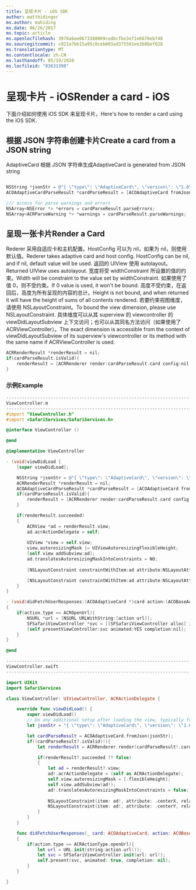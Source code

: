 ```yaml
---
title: 呈现卡片 - iOS SDK
author: matthidinger
ms.author: mahiding
ms.date: 06/26/2017
ms.topic: article
ms.openlocfilehash: 3970a6ee0673388069cedbcfbe3ef1e6670eb748
ms.sourcegitcommit: c921a7bb15a95c0ceb803ad375501ee3b8bef028
ms.translationtype: MT
ms.contentlocale: zh-CN
ms.lasthandoff: 05/19/2020
ms.locfileid: "83631398"
---
```

# <a name="render-a-card---ios"></a><span data-ttu-id="401d5-102">呈现卡片 - iOS</span><span class="sxs-lookup"><span data-stu-id="401d5-102">Render a card - iOS</span></span>

<span data-ttu-id="401d5-103">下面介绍如何使用 iOS SDK 来呈现卡片。</span><span class="sxs-lookup"><span data-stu-id="401d5-103">Here's how to render a card using the iOS SDK.</span></span>

## <a name="create-a-card-from-a-json-string"></a><span data-ttu-id="401d5-104">根据 JSON 字符串创建卡片</span><span class="sxs-lookup"><span data-stu-id="401d5-104">Create a card from a JSON string</span></span>

<span data-ttu-id="401d5-105">AdaptiveCard 根据 JSON 字符串生成</span><span class="sxs-lookup"><span data-stu-id="401d5-105">AdaptiveCard is generated from JSON string</span></span>

```objective-c

NSString *jsonStr = @"{ \"type\": \"AdaptiveCard\", \"version\": \"1.0\", \"body\": [ { \"type\": \"Image\", \"url\": \"http://adaptivecards.io/content/adaptive-card-50.png\", \"horizontalAlignment\":\"center\" }, { \"type\": \"TextBlock\", \"horizontalAlignment\":\"center\", \"text\": \"Hello **Adaptive Cards!**\" } ], \"actions\": [ { \"type\": \"Action.OpenUrl\", \"title\": \"Learn more\", \"url\": \"http://adaptivecards.io\" }, { \"type\": \"Action.OpenUrl\", \"title\": \"GitHub\", \"url\": \"http://github.com/Microsoft/AdaptiveCards\" } ] }";
ACOAdaptiveCardParseResult *cardParseResult = [ACOAdaptiveCard fromJson:jsonStr];

/// access for parse warnings and errors
NSArray<NSError *> *errors = cardParseResult.parseErrors;
NSArray<ACRParseWarning *> *warnings = cardParseResult.parseWarnings;
```

## <a name="render-a-card"></a><span data-ttu-id="401d5-106">呈现一张卡片</span><span class="sxs-lookup"><span data-stu-id="401d5-106">Render a Card</span></span>

<span data-ttu-id="401d5-107">Rederer 采用自适应卡和主机配置。HostConfig 可以为 nil，如果为 nil，则使用默认值。</span><span class="sxs-lookup"><span data-stu-id="401d5-107">Rederer takes adaptive card and host config. HostConfig can be nil, and if nil, default value will be used.</span></span>
<span data-ttu-id="401d5-108">返回的 UIView 使用 autolayout。</span><span class="sxs-lookup"><span data-stu-id="401d5-108">Returned UIView uses autolayout.</span></span> <span data-ttu-id="401d5-109">宽度将受 widthConstraint 所设置的值的约束。</span><span class="sxs-lookup"><span data-stu-id="401d5-109">Width will be constraint to the value set by widthConstraint.</span></span> <span data-ttu-id="401d5-110">如果使用了值 0，则不受约束。</span><span class="sxs-lookup"><span data-stu-id="401d5-110">If 0 value is used, it won't be bound.</span></span>
<span data-ttu-id="401d5-111">高度不受约束，在返回后，高度为所有呈现的内容的总计。</span><span class="sxs-lookup"><span data-stu-id="401d5-111">Height is not bound, and when returned it will have the height of sums of all contents rendered.</span></span> <span data-ttu-id="401d5-112">若要约束视图维度，请使用 NSLayoutConstraint。</span><span class="sxs-lookup"><span data-stu-id="401d5-112">To bound the view dimension, please use NSLayoutConstraint.</span></span> <span data-ttu-id="401d5-113">具体维度可以从其 superview 的 viewcontroller 的 viewDidLayoutSubview 上下文访问；也可以从其同名方法访问（如果使用了 ACRViewController）。</span><span class="sxs-lookup"><span data-stu-id="401d5-113">The exact dimension is accessible from the context of viewDidLayoutSubview of its superview's viewcontroller or its method with the same name if ACRViewController is used.</span></span>

```objective-c
ACRRenderResult *renderResult = nil;
if(cardParseResult.isValid){
    renderResult = [ACRRenderer render:cardParseResult.card config:nil widthConstraint:335];
}
``` 
### <a name="example"></a><span data-ttu-id="401d5-114">示例</span><span class="sxs-lookup"><span data-stu-id="401d5-114">Example</span></span>

```objective-c
--------------------------------------------------------------------------------
ViewController.m
--------------------------------------------------------------------------------
#import "ViewController.h"
#import <SafariServices/SafariServices.h>

@interface ViewController ()

@end

@implementation ViewController

- (void)viewDidLoad {
    [super viewDidLoad];

    NSString *jsonStr = @"{ \"type\": \"AdaptiveCard\", \"version\": \"1.0\", \"body\": [ { \"type\": \"Image\", \"url\": \"http://adaptivecards.io/content/adaptive-card-50.png\", \"horizontalAlignment\":\"center\" }, { \"type\": \"TextBlock\", \"horizontalAlignment\":\"center\", \"text\": \"Hello **Adaptive Cards!**\" } ], \"actions\": [ { \"type\": \"Action.OpenUrl\", \"title\": \"Learn more\", \"url\": \"http://adaptivecards.io\" }, { \"type\": \"Action.OpenUrl\", \"title\": \"GitHub\", \"url\": \"http://github.com/Microsoft/AdaptiveCards\" } ] }";
    ACRRenderResult *renderResult = nil;
    ACOAdaptiveCardParseResult *cardParseResult = [ACOAdaptiveCard fromJson:jsonStr];
    if(cardParseResult.isValid){
        renderResult = [ACRRenderer render:cardParseResult.card config:nil widthConstraint:335];
    }

    if(renderResult.succeeded)
    {
        ACRView *ad = renderResult.view;
        ad.acrActionDelegate = self;
        
        UIView *view = self.view;
        view.autoresizingMask |= UIViewAutoresizingFlexibleHeight;
        [self.view addSubview:ad];
        ad.translatesAutoresizingMaskIntoConstraints = NO;
        
        [NSLayoutConstraint constraintWithItem:ad attribute:NSLayoutAttributeCenterX relatedBy:NSLayoutRelationEqual toItem:view attribute:NSLayoutAttributeCenterX multiplier:1.0 constant:0].active = YES;

        [NSLayoutConstraint constraintWithItem:ad attribute:NSLayoutAttributeCenterY relatedBy:NSLayoutRelationEqual toItem:view attribute:NSLayoutAttributeCenterY multiplier:1.0 constant:3].active = YES;
    }
}

- (void)didFetchUserResponses:(ACOAdaptiveCard *)card action:(ACOBaseActionElement *)action
{
    if(action.type == ACROpenUrl){
        NSURL *url = [NSURL URLWithString:[action url]];
        SFSafariViewController *svc = [[SFSafariViewController alloc] initWithURL:url];
        [self presentViewController:svc animated:YES completion:nil];
    }
}

@end

```

```swift
--------------------------------------------------------------------------------
ViewController.swift
--------------------------------------------------------------------------------

import UIKit
import SafariServices

class ViewController: UIViewController, ACRActionDelegate {

    override func viewDidLoad() {
        super.viewDidLoad()
        // Do any additional setup after loading the view, typically from a nib.
        let jsonStr = "{ \"type\": \"AdaptiveCard\", \"version\": \"1.0\", \"body\": [ { \"type\": \"Image\", \"url\": \"http://adaptivecards.io/content/adaptive-card-50.png\", \"horizontalAlignment\":\"center\" }, { \"type\": \"TextBlock\", \"horizontalAlignment\":\"center\", \"text\": \"Hello **Adaptive Cards!**\" } ], \"actions\": [ { \"type\": \"Action.OpenUrl\", \"title\": \"Learn more\", \"url\": \"http://adaptivecards.io\" }, { \"type\": \"Action.OpenUrl\", \"title\": \"GitHub\", \"url\": \"http://github.com/Microsoft/AdaptiveCards\" } ] }";

        let cardParseResult = ACOAdaptiveCard.fromJson(jsonStr);
        if((cardParseResult?.isValid)!){
            let renderResult = ACRRenderer.render(cardParseResult!.card, config: nil, widthConstraint: 335);

            if(renderResult?.succeeded ?? false)
            {
                let ad = renderResult?.view;
                ad!.acrActionDelegate = (self as ACRActionDelegate);
                self.view.autoresizingMask = [.flexibleHeight];
                self.view.addSubview(ad!);
                ad!.translatesAutoresizingMaskIntoConstraints = false;
    
                NSLayoutConstraint(item: ad!, attribute: .centerX, relatedBy: .equal, toItem: view, attribute: .centerX, multiplier: 1.0, constant: 0).isActive = true;
                NSLayoutConstraint(item: ad!, attribute: .centerY, relatedBy: .equal, toItem: view, attribute: .centerY, multiplier: 1.0, constant: 3).isActive = true;
            }
        }
    }

    func didFetchUserResponses(_ card: ACOAdaptiveCard, action: ACOBaseActionElement)
    {
        if(action.type == ACRActionType.openUrl){
            let url = URL.init(string:action.url());
            let svc = SFSafariViewController.init(url: url!);
            self.present(svc, animated: true, completion: nil);
        }
    }

}
```
